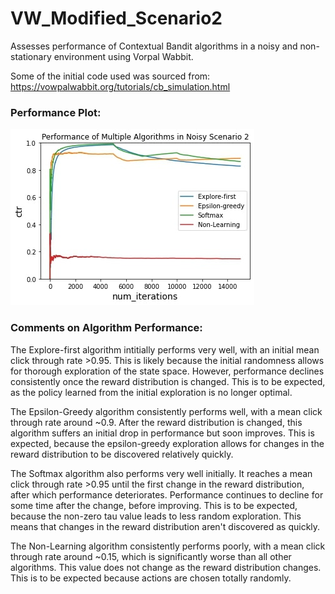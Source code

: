 # VW_Modified_Scenario2

Assesses performance of Contextual Bandit algorithms in a noisy and non-stationary environment using Vorpal Wabbit. 

Some of the initial code used was sourced from: https://vowpalwabbit.org/tutorials/cb_simulation.html

### Performance Plot:

<img src="https://github.com/dhruv-sirohi/VW_Modified_Scenario2/blob/main/Performance_Plot.jpg"/>

### Comments on Algorithm Performance:

The Explore-first algorithm intitially performs very well, with an initial mean click through rate >0.95. This is likely because the initial randomness allows for thorough exploration of the state space. However, performance declines consistently once the reward distribution is changed. This is to be expected, as the policy learned from the initial exploration is no longer optimal.

The Epsilon-Greedy algorithm consistently performs well, with a mean click through rate around ~0.9. After the reward distribution is changed, this algorithm suffers an initial drop in performance but soon improves. This is expected, because the epsilon-greedy exploration allows for changes in the reward distribution to be discovered relatively quickly.

The Softmax algorithm also performs very well initially. It reaches a mean click through rate >0.95 until the first change in the reward distribution, after which performance deteriorates. Performance continues to decline for some time after the change, before improving. This is to be expected, because the non-zero tau value leads to less random exploration. This means that changes in the reward distribution aren't discovered as quickly.

The Non-Learning algorithm consistently performs poorly, with a mean click through rate around ~0.15, which is significantly worse than all other algorithms. This value does not change as the reward distribution changes. This is to be expected because actions are chosen totally randomly.
